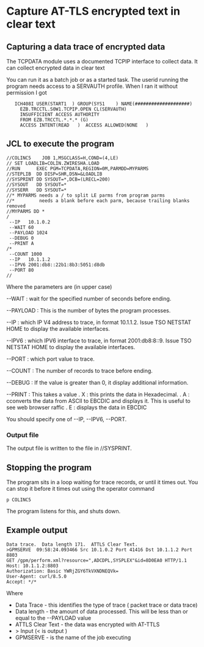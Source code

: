 # Capture AT-TLS encrypted text in clear text
##  Capturing a data trace of encrypted data
The TCPDATA module uses a documented TCPIP interface to collect data.  It can collect encrypted data in clear text

You can run it as a batch job or as a started task.
The userid running the program needs access to a SERVAUTH profile.  When I ran it without permission I got
```  
   ICH408I USER(START1  ) GROUP(SYS1    ) NAME(####################)
     EZB.TRCCTL.S0W1.TCPIP.OPEN CL(SERVAUTH)                        
     INSUFFICIENT ACCESS AUTHORITY                                  
     FROM EZB.TRCCTL.*.*.* (G)                                      
     ACCESS INTENT(READ   )  ACCESS ALLOWED(NONE   ) 
```


## JCL to execute the program

```
//COLINC5    JOB 1,MSGCLASS=H,COND=(4,LE) 
// SET LOADLIB=COLIN.ZWIRESHA.LOAD 
//RUN      EXEC PGM=TCPDATA,REGION=0M,PARMDD=MYPARMS 
//STEPLIB  DD DISP=SHR,DSN=&LOADLIB 
//SYSPRINT DD SYSOUT=*,DCB=(LRECL=200) 
//SYSOUT   DD SYSOUT=* 
//SYSERR   DD SYSOUT=* 
//* MYPARMS needs a / to split LE parms from program parms 
//*         needs a blank before each parm, because trailing blanks removed 
//MYPARMS DD * 
/
 --IP   10.1.0.2 
 --WAIT 60 
 --PAYLOAD 1024 
 --DEBUG 0 
 --PRINT A
/* 
 --COUNT 1000 
 --IP   10.1.1.2 
 --IPV6 2001:db8::22b1:8b3:5051:d8db 
 --PORT 80 
// 
```

Where the parameters are (in upper case)


--WAIT 
: wait for the specified number of seconds before ending.

--PAYLOAD
: This is the number of bytes the program processes.

--IP
:  which IP V4 address to trace, in format 10.1.1.2.  Issue TSO NETSTAT HOME to display the available interfaces.

--IPV6
:  which IPV6 interface to trace, in format 2001:db8:8::9.  Issue TSO NETSTAT HOME to display the available interfaces.

--PORT
: which port value to trace.

--COUNT
:  The number of records to trace before ending.

--DEBUG
: If the value is greater than 0, it display additional information.

--PRINT 
:  This takes a value
    . X : this prints the data in Hexadecimal. 
    . A : cconverts the data from ASCII to EBCDIC and displays it.  This is useful to see web browser raffic
    . E : displays the data in EBCDIC


You should specify one of  --IP, --IPV6, --PORT.


### Output file
The output file is written to the file in //SYSPRINT.




## Stopping the program
The program sits in a loop waiting for trace records, or until it times out.
You can stop it before it times out using the operator command
```
p COLINC5
```
The program listens for this, and shuts down.

## Example output

```
Data trace.  Data length 171.  ATTLS Clear Text.                                
>GPMSERVE  09:58:24.093466 Src 10.1.0.2 Port 41416 Dst 10.1.1.2 Port 8803       
GET /gpm/perform.xml?resource=",ADCDPL,SYSPLEX"&id=8D0EA0 HTTP/1.1              
Host: 10.1.1.2:8803                                                             
Authorization: Basic YWRjZGY6TkVXNDNEQVk=                                       
User-Agent: curl/8.5.0                                                          
Accept: */*                                                                     
```
Where

* Data Trace - this identifies the type of trace ( packet trace or data trace)
* Data length - the amount of data processed.   This will be less than or equal to the --PAYLOAD value
* ATTLS Clear Text - the data was encrypted with AT-TTLS   
* \> Input (< is output )
* GPMSERVE - is the name of the job executing                                                                          